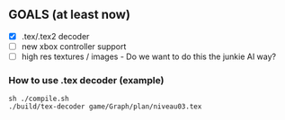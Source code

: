 ## GOALS (at least now)
- [x] .tex/.tex2 decoder
- [ ] new xbox controller support
- [ ] high res textures / images - Do we want to do this the junkie AI way?

### How to use .tex decoder (example)
```
sh ./compile.sh
./build/tex-decoder game/Graph/plan/niveau03.tex
```
